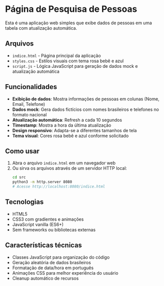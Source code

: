 # Página de Pesquisa de Pessoas

Esta é uma aplicação web simples que exibe dados de pessoas em uma tabela com atualização automática.

## Arquivos

- `indice.html` - Página principal da aplicação
- `styles.css` - Estilos visuais com tema rosa bebê e azul
- `script.js` - Lógica JavaScript para geração de dados mock e atualização automática

## Funcionalidades

- **Exibição de dados**: Mostra informações de pessoas em colunas (Nome, Email, Telefone)
- **Dados mock**: Gera dados fictícios com nomes brasileiros e telefones no formato nacional
- **Atualização automática**: Refresh a cada 10 segundos
- **Timestamp**: Mostra a hora da última atualização
- **Design responsivo**: Adapta-se a diferentes tamanhos de tela
- **Tema visual**: Cores rosa bebê e azul conforme solicitado

## Como usar

1. Abra o arquivo `indice.html` em um navegador web
2. Ou sirva os arquivos através de um servidor HTTP local:
   ```bash
   cd src
   python3 -m http.server 8080
   # Acesse http://localhost:8080/indice.html
   ```

## Tecnologias

- HTML5
- CSS3 com gradientes e animações
- JavaScript vanilla (ES6+)
- Sem frameworks ou bibliotecas externas

## Características técnicas

- Classes JavaScript para organização do código
- Geração aleatória de dados brasileiros
- Formatação de data/hora em português
- Animações CSS para melhor experiência do usuário
- Cleanup automático de recursos